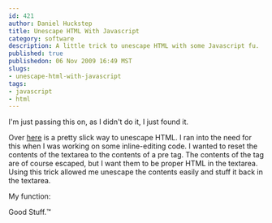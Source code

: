 ```yaml
--- 
id: 421
author: Daniel Huckstep
title: Unescape HTML With Javascript
category: software
description: A little trick to unescape HTML with some Javascript fu.
published: true
publishedon: 06 Nov 2009 16:49 MST
slugs: 
- unescape-html-with-javascript
tags: 
- javascript
- html
---
```

I'm just passing this on, as I didn't do it, I just found it.

Over [here](http://erlend.oftedal.no/blog/?blogid=14) is a pretty slick
way to unescape HTML. I ran into the need for this when I was working on
some inline-editing code. I wanted to reset the contents of the textarea
to the contents of a pre tag. The contents of the tag are of course
escaped, but I want them to be proper HTML in the textarea. Using this
trick allowed me unescape the contents easily and stuff it back in the
textarea.

My function:

<script type="text/javascript" src="http://gist.github.com/228398.js?file=unescape.js"></script>

Good Stuff.&trade;
